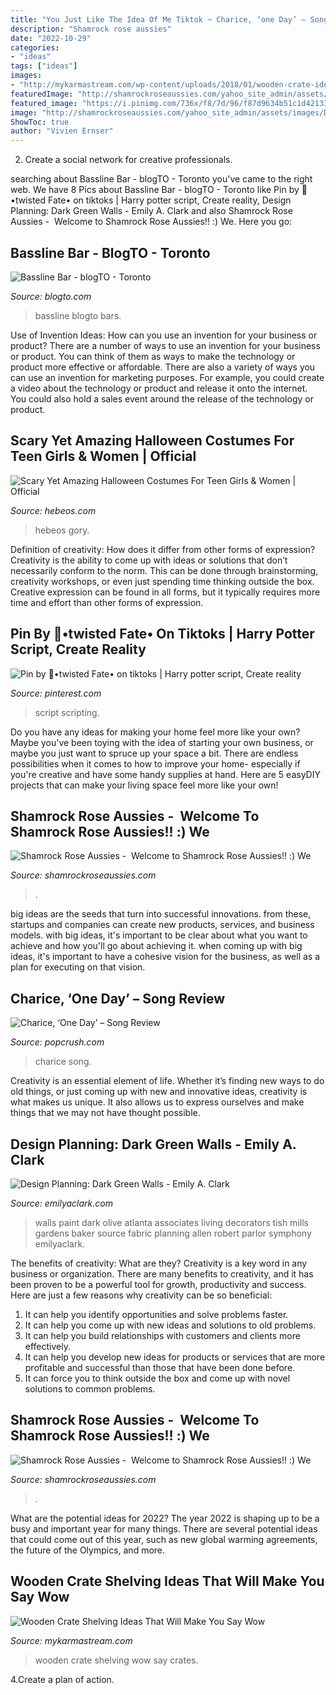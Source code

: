 ```yaml
---
title: "You Just Like The Idea Of Me Tiktok ~ Charice, ‘one Day’ – Song Review"
description: "Shamrock rose aussies"
date: "2022-10-29"
categories:
- "ideas"
tags: ["ideas"]
images:
- "http://mykarmastream.com/wp-content/uploads/2018/01/wooden-crate-ideas-2.jpg"
featuredImage: "http://shamrockroseaussies.com/yahoo_site_admin/assets/images/DSC_0349.95233123_std.jpg"
featured_image: "https://i.pinimg.com/736x/f8/7d/96/f87d9634b51c1d42133af5c27832fffb.jpg"
image: "http://shamrockroseaussies.com/yahoo_site_admin/assets/images/DSC_0349.95233123_std.jpg"
ShowToc: true
author: "Vivien Ernser"
---
```



2. Create a social network for creative professionals. 

	

		
searching about Bassline Bar - blogTO - Toronto you've came to the right web. We have 8 Pics about Bassline Bar - blogTO - Toronto like Pin by 🥀•twisted Fate• on tiktoks | Harry potter script, Create reality, Design Planning: Dark Green Walls - Emily A. Clark and also Shamrock Rose Aussies - ﻿﻿﻿ Welcome to Shamrock Rose Aussies!! :) We. Here you go:
		
    
## Bassline Bar - BlogTO - Toronto

<img loading=lazy src="https://media.blogto.com/listings/362c-20120922-bassline896-02.jpg?w=1200&amp;cmd=resize_then_crop&amp;height=630&amp;quality=70" onerror="this.onerror=null;this.src='https://tse3.mm.bing.net/th?id=OIP.p6dyksw_FGlcvKB-hhs56gHaD4&amp;pid=15.1';" alt="Bassline Bar - blogTO - Toronto">

_Source: blogto.com_

>bassline blogto bars. 

	

Use of Invention Ideas: How can you use an invention for your business or product?
There are a number of ways to use an invention for your business or product. You can think of them as ways to make the technology or product more effective or affordable. There are also a variety of ways you can use an invention for marketing purposes. For example, you could create a video about the technology or product and release it onto the internet. You could also hold a sales event around the release of the technology or product.

    
## Scary Yet Amazing Halloween Costumes For Teen Girls &amp; Women | Official

<img loading=lazy src="https://www.hebeos.com/blog/wp-content/uploads/2012/10/costumes11.jpg" onerror="this.onerror=null;this.src='https://tse4.mm.bing.net/th?id=OIP._e1WZbBLGc0IJ7aqcmNamQHaKl&amp;pid=15.1';" alt="Scary Yet Amazing Halloween Costumes For Teen Girls &amp; Women | Official">

_Source: hebeos.com_

>hebeos gory. 

	

Definition of creativity: How does it differ from other forms of expression?
Creativity is the ability to come up with ideas or solutions that don’t necessarily conform to the norm. This can be done through brainstorming, creativity workshops, or even just spending time thinking outside the box. Creative expression can be found in all forms, but it typically requires more time and effort than other forms of expression.

    
## Pin By 🥀•twisted Fate• On Tiktoks | Harry Potter Script, Create Reality

<img loading=lazy src="https://i.pinimg.com/736x/f8/7d/96/f87d9634b51c1d42133af5c27832fffb.jpg" onerror="this.onerror=null;this.src='https://tse2.mm.bing.net/th?id=OIP.Hfumkr6NATdhbviX-dL79QHaNK&amp;pid=15.1';" alt="Pin by 🥀•twisted Fate• on tiktoks | Harry potter script, Create reality">

_Source: pinterest.com_

>script scripting. 

	

Do you have any ideas for making your home feel more like your own? Maybe you've been toying with the idea of starting your own business, or maybe you just want to spruce up your space a bit. There are endless possibilities when it comes to how to improve your home- especially if you're creative and have some handy supplies at hand. Here are 5 easyDIY projects that can make your living space feel more like your own!

    
## Shamrock Rose Aussies - ﻿﻿﻿ Welcome To Shamrock Rose Aussies!! :) We

<img loading=lazy src="http://shamrockroseaussies.com/yahoo_site_admin/assets/images/DSC_0587.312123803_std.JPG" onerror="this.onerror=null;this.src='https://tse2.mm.bing.net/th?id=OIP.vu1wUgCG7TsNwsEum4mJ1AHaEI&amp;pid=15.1';" alt="Shamrock Rose Aussies - ﻿﻿﻿ Welcome to Shamrock Rose Aussies!! :) We">

_Source: shamrockroseaussies.com_

>. 

	

big ideas are the seeds that turn into successful innovations. from these, startups and companies can create new products, services, and business models. with big ideas, it's important to be clear about what you want to achieve and how you'll go about achieving it. when coming up with big ideas, it's important to have a cohesive vision for the business, as well as a plan for executing on that vision.

    
## Charice, ‘One Day’ – Song Review

<img loading=lazy src="https://townsquare.media/site/252/files/2011/04/char.jpg?w=1200&amp;h=0&amp;zc=1&amp;s=0&amp;a=t&amp;q=89" onerror="this.onerror=null;this.src='https://tse2.mm.bing.net/th?id=OIP.gkbJxEOFZh5cUsPwGL3G0wHaE8&amp;pid=15.1';" alt="Charice, ‘One Day’ – Song Review">

_Source: popcrush.com_

>charice song. 

	

Creativity is an essential element of life. Whether it’s finding new ways to do old things, or just coming up with new and innovative ideas, creativity is what makes us unique. It also allows us to express ourselves and make things that we may not have thought possible.

    
## Design Planning: Dark Green Walls - Emily A. Clark

<img loading=lazy src="http://emilyaclark.com/wp-content/uploads/2014/11/olivegreenpaint_thumb.jpg" onerror="this.onerror=null;this.src='https://tse2.mm.bing.net/th?id=OIP.5dX4SWHJI71uKU92DNkd8AHaJ3&amp;pid=15.1';" alt="Design Planning: Dark Green Walls - Emily A. Clark">

_Source: emilyaclark.com_

>walls paint dark olive atlanta associates living decorators tish mills gardens baker source fabric planning allen robert parlor symphony emilyaclark. 

	

The benefits of creativity: What are they?
Creativity is a key word in any business or organization. There are many benefits to creativity, and it has been proven to be a powerful tool for growth, productivity and success. Here are just a few reasons why creativity can be so beneficial: 
1. It can help you identify opportunities and solve problems faster.
2. It can help you come up with new ideas and solutions to old problems.
3. It can help you build relationships with customers and clients more effectively. 
4. It can help you develop new ideas for products or services that are more profitable and successful than those that have been done before. 
5. It can force you to think outside the box and come up with novel solutions to common problems.

    
## Shamrock Rose Aussies - ﻿﻿﻿ Welcome To Shamrock Rose Aussies!! :) We

<img loading=lazy src="http://shamrockroseaussies.com/yahoo_site_admin/assets/images/DSC_0349.95233123_std.jpg" onerror="this.onerror=null;this.src='https://tse1.mm.bing.net/th?id=OIP.XN2iUvDr9b744v4SBwNomwHaE-&amp;pid=15.1';" alt="Shamrock Rose Aussies - ﻿﻿﻿ Welcome to Shamrock Rose Aussies!! :) We">

_Source: shamrockroseaussies.com_

>. 

	

What are the potential ideas for 2022?
The year 2022 is shaping up to be a busy and important year for many things. There are several potential ideas that could come out of this year, such as new global warming agreements, the future of the Olympics, and more.

    
## Wooden Crate Shelving Ideas That Will Make You Say Wow

<img loading=lazy src="http://mykarmastream.com/wp-content/uploads/2018/01/wooden-crate-ideas-2.jpg" onerror="this.onerror=null;this.src='https://tse3.mm.bing.net/th?id=OIP.VHybuWyJpo1AuNA7f4B-HgHaJ3&amp;pid=15.1';" alt="Wooden Crate Shelving Ideas That Will Make You Say Wow">

_Source: mykarmastream.com_

>wooden crate shelving wow say crates. 

	

4.Create a plan of action.

